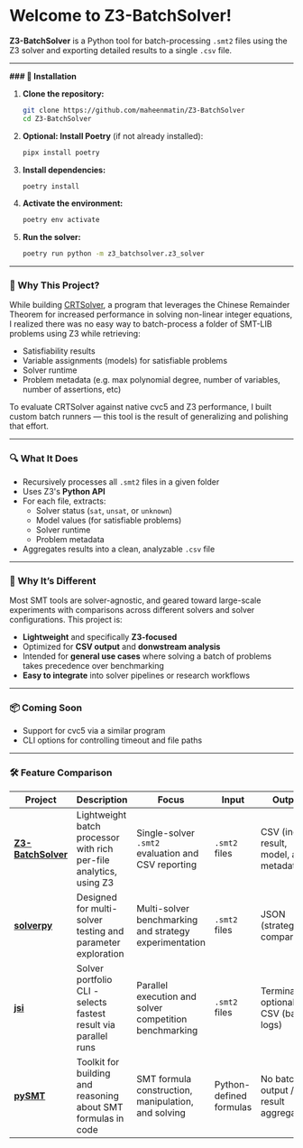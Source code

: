# Welcome to Z3-BatchSolver!

**Z3-BatchSolver** is a Python tool for batch-processing `.smt2` files using the Z3 solver and exporting detailed results to a single `.csv` file.

---

**### 🧰 Installation**

1. **Clone the repository:**
   ```bash
   git clone https://github.com/maheenmatin/Z3-BatchSolver
   cd Z3-BatchSolver
   ```

2. **Optional: Install Poetry** (if not already installed):
   ```bash
   pipx install poetry
   ```

3. **Install dependencies:**
   ```bash
   poetry install
   ```

4. **Activate the environment:**
   ```bash
   poetry env activate
   ```

5. **Run the solver:**
   ```bash
   poetry run python -m z3_batchsolver.z3_solver
   ```
   
---

### 🚀 Why This Project?

While building [CRTSolver](https://github.com/maheenmatin/CRTSolver), a program that leverages the Chinese Remainder Theorem for increased performance in solving non-linear integer equations, I realized there was no easy way to batch-process a folder of SMT-LIB problems using Z3 while retrieving:

- Satisfiability results
- Variable assignments (models) for satisfiable problems
- Solver runtime
- Problem metadata (e.g. max polynomial degree, number of variables, number of assertions, etc)

To evaluate CRTSolver against native cvc5 and Z3 performance, I built custom batch runners — this tool is the result of generalizing and polishing that effort.

---

### 🔍 What It Does

- Recursively processes all `.smt2` files in a given folder
- Uses Z3's **Python API**
- For each file, extracts:
  - Solver status (`sat`, `unsat`, or `unknown`)
  - Model values (for satisfiable problems)
  - Solver runtime
  - Problem metadata
- Aggregates results into a clean, analyzable `.csv` file

---

### 🧠 Why It’s Different

Most SMT tools are solver-agnostic, and geared toward large-scale experiments with comparisons across different solvers and solver configurations. This project is:
- **Lightweight** and specifically **Z3-focused**
- Optimized for **CSV output** and **donwstream analysis**
- Intended for **general use cases** where solving a batch of problems takes precedence over benchmarking
- **Easy to integrate** into solver pipelines or research workflows

---

### 📦 Coming Soon
- Support for cvc5 via a similar program
- CLI options for controlling timeout and file paths

---

### 🛠️ Feature Comparison

| Project | Description | Focus | Input | Output |
|---------|-------------|-------|--------|--------|
| **[Z3-BatchSolver](https://github.com/maheenmatin/Z3-BatchSolver)** | Lightweight batch processor with rich per-file analytics, using Z3 | Single-solver `.smt2` evaluation and CSV reporting | `.smt2` files | CSV (incl. result, model, and metadata) |
| **[solverpy](https://github.com/cbboyan/solverpy)** | Designed for multi-solver testing and parameter exploration | Multi-solver benchmarking and strategy experimentation | `.smt2` files | JSON (strategy comparison) |
| **[jsi](https://github.com/a16z/jsi)** | Solver portfolio CLI - selects fastest result via parallel runs | Parallel execution and solver competition benchmarking | `.smt2` files | Terminal + optional CSV (basic logs) |
| **[pySMT](https://github.com/pysmt/pysmt)** | Toolkit for building and reasoning about SMT formulas in code | SMT formula construction, manipulation, and solving | Python-defined formulas | No batch output / result aggregation |
